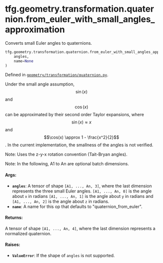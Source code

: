 <div itemscope itemtype="http://developers.google.com/ReferenceObject">
<meta itemprop="name" content="tfg.geometry.transformation.quaternion.from_euler_with_small_angles_approximation" />
<meta itemprop="path" content="Stable" />
</div>

# tfg.geometry.transformation.quaternion.from_euler_with_small_angles_approximation

Converts small Euler angles to quaternions.

``` python
tfg.geometry.transformation.quaternion.from_euler_with_small_angles_approximation(
    angles,
    name=None
)
```



Defined in [`geometry/transformation/quaternion.py`](https://github.com/tensorflow/agents/tree/master/tensorflow_graphics/geometry/transformation/quaternion.py).

<!-- Placeholder for "Used in" -->

Under the small angle assumption, $$\sin(x)$$ and $$\cos(x)$$ can be
approximated by their second order Taylor expansions, where
$$\sin(x) \approx x$$ and $$\cos(x) \approx 1 - \frac{x^2}{2}$$.
In the current implementation, the smallness of the angles is not verified.

Note:
  Uses the z-y-x rotation convention (Tait-Bryan angles).

Note:
  In the following, A1 to An are optional batch dimensions.

#### Args:

* <b>`angles`</b>: A tensor of shape `[A1, ..., An, 3]`, where the last dimension
    represents the three small Euler angles. `[A1, ..., An, 0]` is the angle
    about `x` in radians `[A1, ..., An, 1]` is the angle about `y` in radians
    and `[A1, ..., An, 2]` is the angle about `z` in radians.
* <b>`name`</b>: A name for this op that defaults to "quaternion_from_euler".


#### Returns:

A tensor of shape `[A1, ..., An, 4]`, where the last dimension represents
a normalized quaternion.


#### Raises:

* <b>`ValueError`</b>: If the shape of `angles` is not supported.